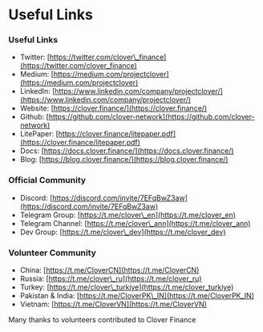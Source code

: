 # Useful Links

### Useful Links

* Twitter: [https://twitter.com/clover\_finance](https://twitter.com/clover_finance)
* Medium: [https://medium.com/projectclover](https://medium.com/projectclover)
* LinkedIn: [https://www.linkedin.com/company/projectclover/](https://www.linkedin.com/company/projectclover/)
* Website: [https://clover.finance/](https://clover.finance/)
* Github: [https://github.com/clover-network](https://github.com/clover-network)
* LitePaper: [https://clover.finance/litepaper.pdf](https://clover.finance/litepaper.pdf)
* Docs: [https://docs.clover.finance/](https://docs.clover.finance/)
* Blog: [https://blog.clover.finance/](https://blog.clover.finance/)

### Official Community

* Discord: [https://discord.com/invite/7EFqBwZ3aw](https://discord.com/invite/7EFqBwZ3aw)
* Telegram Group: [https://t.me/clover\_en](https://t.me/clover_en)
* Telegram Channel: [https://t.me/clover\_ann](https://t.me/clover_ann)
* Dev Group: [https://t.me/clover\_dev](https://t.me/clover_dev)

### Volunteer Community

* China: [https://t.me/CloverCN](https://t.me/CloverCN)
* Russia: [https://t.me/clover\_ru](https://t.me/clover_ru)
* Turkey: [https://t.me/clover\_turkiye](https://t.me/clover_turkiye)
* Pakistan & India: [https://t.me/CloverPK\_IN](https://t.me/CloverPK_IN)
* Vietnam: [https://t.me/CloverVN](https://t.me/CloverVN)

Many thanks to volunteers contributed to Clover Finance

